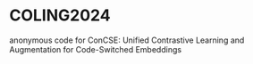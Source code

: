 # COLING2024
anonymous code for ConCSE: Unified Contrastive Learning and Augmentation for Code-Switched Embeddings
